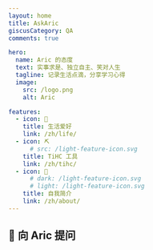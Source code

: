 ```yaml
---
layout: home
title: AskAric
giscusCategory: QA
comments: true

hero:
  name: Aric 的态度
  text: 实事求是、独立自主、笑对人生
  tagline: 记录生活点滴，分享学习心得
  image:
    src: /logo.png
    alt: Aric

features:
  - icon: 🎾
    title: 生活爱好
    link: /zh/life/
  - icon: ⛏
      # src: /light-feature-icon.svg
    title: TiHC 工具
    link: /zh/tihc/
  - icon: 🧑
      # dark: /light-feature-icon.svg
      # light: /light-feature-icon.svg
    title: 自我简介
    link: /zh/about/
---
```


## 💬 向 Aric 提问

<QandAList />


<vendors-zh/>



<panda-hr/>
<media/>



